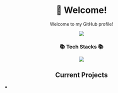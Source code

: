 <div align="center">

# :wave: Welcome!
Welcome to my GitHub profile!

<img src="https://img.shields.io/badge/r-red-a-orange-i-yellow">

<br/>

### :books: Tech Stacks :books:
<img src="https://img.shields.io/badge/3776AB?style=for-the-badge&logo=python&logoColor=white">

<br/>

## Current Projects
* 
